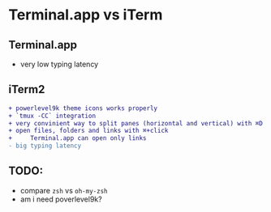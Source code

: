 # Terminal.app vs iTerm
## Terminal.app
+ very low typing latency

## iTerm2
```diff
+ powerlevel9k theme icons works properly
+ `tmux -CC` integration
+ very convinient way to split panes (horizontal and vertical) with ⌘D and ⌘⇧D
+ open files, folders and links with ⌘+click
+     Terminal.app can open only links
- big typing latency
```

## TODO:
- compare `zsh` vs `oh-my-zsh`
- am i need poverlevel9k?
